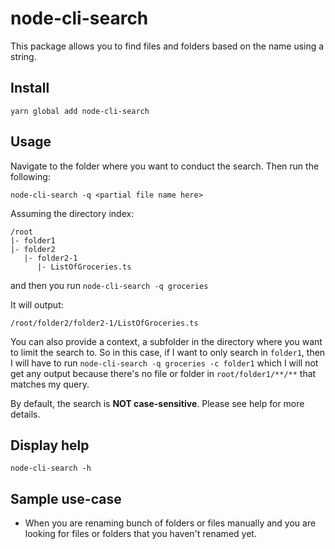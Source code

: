 # node-cli-search

This package allows you to find files and folders based on the name using a string.

## Install

```
yarn global add node-cli-search
```

## Usage

Navigate to the folder where you want to conduct the search. Then run the following:

```
node-cli-search -q <partial file name here>
```

Assuming the directory index:

```
/root
|- folder1
|- folder2
   |- folder2-1
      |- ListOfGroceries.ts
```

and then you run `node-cli-search -q groceries`

It will output:

```
/root/folder2/folder2-1/ListOfGroceries.ts
```

You can also provide a context, a subfolder in the directory where you want to limit the search to. So in this case, if I want to only search in `folder1`, then I will have to run `node-cli-search -q groceries -c folder1` which I will not get any output because there's no file or folder in `root/folder1/**/**` that matches my query.

By default, the search is **NOT case-sensitive**. Please see help for more details.

## Display help

```
node-cli-search -h
```

## Sample use-case

- When you are renaming bunch of folders or files manually and you are looking for files or folders that you haven't renamed yet.
